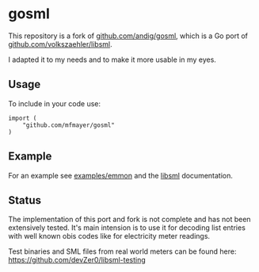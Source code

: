 # gosml

<!--[![Build Status](https://travis-ci.org/andig/gosml.svg?branch=master)](https://travis-ci.org/andig/gosml)-->

This repository is a fork of [github.com/andig/gosml](https://github.com/andig/gosml), which is a Go port of [github.com/volkszaehler/libsml](https://github.com/volkszaehler/libsml).

I adapted it to my needs and to make it more usable in my eyes.

## Usage

To include in your code use:

````
import (
	"github.com/mfmayer/gosml"
)
````

## Example

For an example see [examples/emmon](https://github.com/mfmayer/gosml/blob/master/examples/emmon/readme.md) and the [libsml](https://github.com/volkszaehler/libsml) documentation.

## Status

The implementation of this port and fork is not complete and has not been extensively tested. It's main intension is to use it for decoding list entries with well known obis codes like for electricity meter readings.

Test binaries and SML files from real world meters can be found here: <https://github.com/devZer0/libsml-testing>